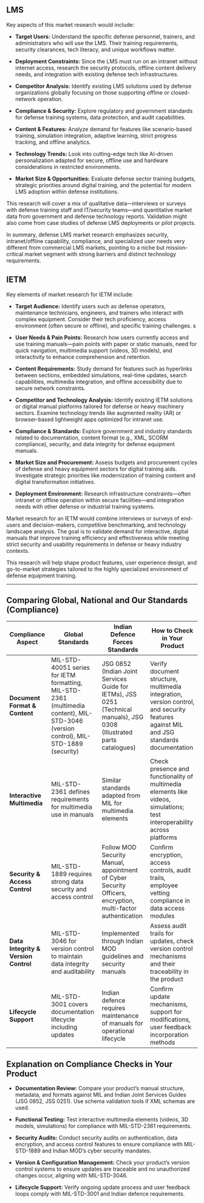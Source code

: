 
## LMS
Key aspects of this market research would include:

- **Target Users:** Understand the specific defense personnel, trainers, and administrators who will use the LMS. Their training requirements, security clearances, tech literacy, and unique workflows matter.  
- **Deployment Constraints:** Since the LMS must run on an intranet without internet access, research the security protocols, offline content delivery needs, and integration with existing defense tech infrastructures.

- **Competitor Analysis:** Identify existing LMS solutions used by defense organizations globally focusing on those supporting offline or closed-network operation.    
- **Compliance & Security:** Explore regulatory and government standards for defense training systems, data protection, and audit capabilities.

- **Content & Features:** Analyze demand for features like scenario-based training, simulation integration, adaptive learning, strict progress tracking, and offline analytics.

- **Technology Trends:** Look into cutting-edge tech like AI-driven personalization adapted for secure, offline use and hardware considerations in restricted environments.

- **Market Size & Opportunities:** Evaluate defense sector training budgets, strategic priorities around digital training, and the potential for modern LMS adoption within defense institutions.

This research will cover a mix of qualitative data—interviews or surveys with defense training staff and IT/security teams—and quantitative market data from government and defense technology reports. Validation might also come from case studies of defense LMS deployments or pilot projects.

In summary, defense LMS market research emphasizes security, intranet/offline capability, compliance, and specialized user needs very different from commercial LMS markets, pointing to a niche but mission-critical market segment with strong barriers and distinct technology requirements.

## IETM
Key elements of market research for IETM include:

- **Target Audience:** Identify users such as defense operators, maintenance technicians, engineers, and trainers who interact with complex equipment. Consider their tech proficiency, access environment (often secure or offline), and specific training challenges.
    s
- **User Needs & Pain Points:** Research how users currently access and use training manuals—pain points with paper or static manuals, need for quick navigation, multimedia support (videos, 3D models), and interactivity to enhance comprehension and retention.
    
- **Content Requirements:** Study demand for features such as hyperlinks between sections, embedded simulations, real-time updates, search capabilities, multimedia integration, and offline accessibility due to secure network constraints.
    
- **Competitor and Technology Analysis:** Identify existing IETM solutions or digital manual platforms tailored for defense or heavy machinery sectors. Examine technology trends like augmented reality (AR) or browser-based lightweight apps optimized for intranet use.
    
- **Compliance & Standards:** Explore government and industry standards related to documentation, content format (e.g., XML, SCORM compliance), security, and data integrity for defense equipment manuals.
    
- **Market Size and Procurement:** Assess budgets and procurement cycles of defense and heavy equipment sectors for digital training aids. Investigate strategic priorities like modernization of training content and digital transformation initiatives.
    
- **Deployment Environment:** Research infrastructure constraints—often intranet or offline operation within secure facilities—and integration needs with other defense or industrial training systems.
    

Market research for an IETM would combine interviews or surveys of end-users and decision-makers, competitive benchmarking, and technology landscape analysis. The goal is to validate demand for interactive, digital manuals that improve training efficiency and effectiveness while meeting strict security and usability requirements in defense or heavy industry contexts.

This research will help shape product features, user experience design, and go-to-market strategies tailored to the highly specialized environment of defense equipment training.

---
## Comparing Global, National and Our Standards (Compliance)
| **Compliance Aspect**                | **Global Standards**                                                                                                                 | **Indian Defence Forces Standards**                                                                                     | **How to Check in Your Product**                                                                                                      |
| ------------------------------------ | ------------------------------------------------------------------------------------------------------------------------------------ | ----------------------------------------------------------------------------------------------------------------------- | ------------------------------------------------------------------------------------------------------------------------------------- |
| **Document Format & Content**        | MIL-STD-40051 series for IETM formatting, MIL-STD-2361 (multimedia content), MIL-STD-3046 (version control), MIL-STD-1889 (security) | JSG 0852 (Indian Joint Services Guide for IETMs), JSS 0251 (Technical manuals), JSG 0308 (Illustrated parts catalogues) | Verify document structure, multimedia integration, version control, and security features against MIL and JSG standards documentation |
| **Interactive Multimedia**           | MIL-STD-2361 defines requirements for multimedia use in manuals                                                                      | Similar standards adapted from MIL for multimedia elements                                                              | Check presence and functionality of multimedia elements like videos, simulations; test interoperability across platforms              |
| **Security & Access Control**        | MIL-STD-1889 requires strong data security and access control                                                                        | Follow MOD Security Manual, appointment of Cyber Security Officers, encryption, multi-factor authentication             | Confirm encryption, access controls, audit trails, employee vetting compliance in data access modules                                 |
| **Data Integrity & Version Control** | MIL-STD-3046 for version control to maintain data integrity and auditability                                                         | Implemented through Indian MOD guidelines and security manuals                                                          | Assess audit trails for updates, check version control mechanisms and their traceability in the product                               |
| **Lifecycle Support**                | MIL-STD-3001 covers documentation lifecycle including updates                                                                        | Indian defence requires maintenance of manuals for operational lifecycle                                                | Confirm update mechanisms, support for modifications, user feedback incorporation methods                                             |
## Explanation on Compliance Checks in Your Product

- **Documentation Review:** Compare your product’s manual structure, metadata, and formats against MIL and Indian Joint Services Guides (JSG 0852, JSS 0251). Use schema validation tools if XML schemas are used.
    
- **Functional Testing:** Test interactive multimedia elements (videos, 3D models, simulations) for compliance with MIL-STD-2361 requirements.
    
- **Security Audits:** Conduct security audits on authentication, data encryption, and access control features to ensure compliance with MIL-STD-1889 and Indian MOD’s cyber security mandates.
    
- **Version & Configuration Management:** Check your product’s version control systems to ensure updates are traceable and no unauthorized changes occur, aligning with MIL-STD-3046.
    
- **Lifecycle Support:** Verify ongoing update process and user feedback loops comply with MIL-STD-3001 and Indian defence requirements.